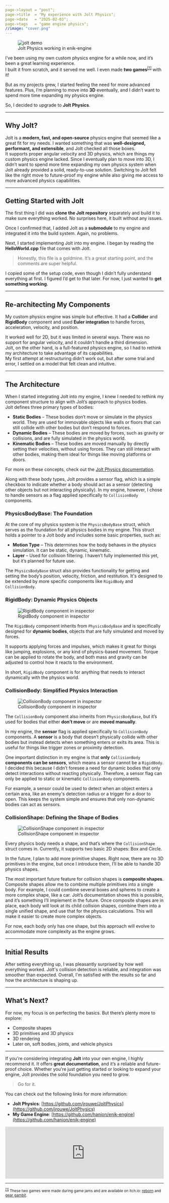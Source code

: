 ```yaml
---
page->layout = "post";
page->title  = "My experience with Jolt Physics";
page->date   = "2025-02-03";
page->tags   = "game engine physics";
//image: "cover.png"
---
```



<figure>
<img src="jolt-demo.gif" alt="jolt demo">
<figcaption>Jolt Physics working in enik-engine</figcaption>
</figure>

I’ve been using my own custom physics engine for a while now, and it’s been a great learning experience.  
I built it from scratch, and it served me well. I even made **two games**<sup id="two-games"><a href="#two-games-ref">[1]</a></sup> with it!  

But as my projects grew, I started feeling the need for more advanced features. Plus, I’m planning to move into **3D** eventually, and I didn’t want to spend more time expanding my physics engine.  

So, I decided to upgrade to **Jolt Physics**.

---

## Why Jolt?  

Jolt is a **modern, fast, and open-source** physics engine that seemed like a great fit for my needs.
I wanted something that was **well-designed, performant, and extensible**, and Jolt checked all those boxes.  
It supports proper angular velocity and 3D physics, which are things my custom physics engine lacked.
Since I eventually plan to move into 3D, I didn’t want to spend more time expanding my own physics system when Jolt already provided a solid, ready-to-use solution.
Switching to Jolt felt like the right move to future-proof my engine while also giving me access to more advanced physics capabilities.

---

## Getting Started with Jolt  

The first thing I did was **clone the Jolt repository** separately and build it to make sure everything worked. No surprises here, it built without any issues.  

Once I confirmed that, I added Jolt as a **submodule** to my engine and integrated it into the build system. Again, no problems.  

Next, I started implementing Jolt into my engine. I began by reading the **HelloWorld.cpp** file that comes with Jolt.  

> Honestly, this file is a goldmine. It’s a great starting point, and the comments are super helpful.  

I copied some of the setup code, even though I didn’t fully understand everything at first. I figured I’d get to that later. For now, I just wanted to **get something working**.

---

## Re-architecting My Components  

My custom physics engine was simple but effective.
It had a **Collider** and **RigidBody** component and used **Euler integration** to handle forces, acceleration, velocity, and position.

It worked well for 2D, but it was limited in several ways.
There was no support for angular velocity, and it couldn’t handle a third dimension.  
Jolt, on the other hand, is a full-featured physics engine, so I had to rethink my architecture to take advantage of its capabilities.  
My first attempt at restructuring didn’t work out, but after some trial and error, I settled on a model that felt clean and intuitive.

---

## The Architecture  

When I started integrating Jolt into my engine, I knew I needed to rethink my component structure to align with Jolt’s approach to physics bodies.  
Jolt defines three primary types of bodies:  

- **Static Bodies** – These bodies don’t move or simulate in the physics world. They are used for immovable objects like walls or floors that can still collide with other bodies but don’t respond to forces.  
- **Dynamic Bodies** – These bodies are moved by forces, such as gravity or collisions, and are fully simulated in the physics world.  
- **Kinematic Bodies** – These bodies are moved manually by directly setting their velocities, without using forces. They can still interact with other bodies, making them ideal for things like moving platforms or doors.  

For more on these concepts, check out the [Jolt Physics documentation](https://jrouwe.github.io/JoltPhysics/index.html).

Along with these body types, Jolt provides a sensor flag, which is a simple checkbox to indicate whether a body should act as a sensor (detecting other objects but not interacting physically).
In my engine, however, I chose to handle sensors as a flag applied specifically to `CollisionBody` components.  


### PhysicsBodyBase: The Foundation  

At the core of my physics system is the `PhysicsBodyBase` struct, which serves as the foundation for all physics bodies in my engine.
This struct holds a pointer to a Jolt body and includes some basic properties, such as:

- **Motion Type** – This determines how the body behaves in the physics simulation. It can be static, dynamic, kinematic.  
- **Layer** – Used for collision filtering. I haven’t fully implemented this yet, but it’s planned for future use.  

The `PhysicsBodyBase` struct also provides functionality for getting and setting the body’s position, velocity, friction, and restitution.
It's designed to be extended by more specific components like `RigidBody` and `CollisionBody`.  


### RigidBody: Dynamic Physics Objects  

<figure>
<img src="inspector-rb.png" alt="RigidBody component in inspector">
<figcaption>RigidBody component in inspector</figcaption>
</figure>

The `RigidBody` component inherits from `PhysicsBodyBase` and is specifically designed for **dynamic bodies**, objects that are fully simulated and moved by forces.

It supports applying forces and impulses, which makes it great for things like jumping, explosions, or any kind of physics-based movement.
Torque can be applied to rotate the body, and both mass and gravity can be adjusted to control how it reacts to the environment.  

In short, `RigidBody` component is for anything that needs to interact dynamically with the physics world.


### CollisionBody: Simplified Physics Interaction  

<figure>
<img src="inspector-cb.png" alt="CollisionBody component in inspector">
<figcaption>CollisionBody component in inspector</figcaption>
</figure>

The `CollisionBody` component also inherits from `PhysicsBodyBase`, but it’s used for bodies that either **don’t move** or are **moved manually**.  

In my engine, the **sensor** flag is applied specifically to `CollisionBody` components.
A **sensor** is a body that doesn’t physically collide with other bodies but instead detects when something enters or exits its area.
This is useful for things like trigger zones or proximity detection.

One important distinction in my engine is that **only** `CollisionBody` **components can be sensors**, which means a sensor cannot be a `RigidBody`.
I decided this because I didn’t foresee a need for dynamic bodies that only detect interactions without reacting physically.
Therefore, a sensor flag can only be applied to static or kinematic `CollisionBody` components.

For example, a sensor could be used to detect when an object enters a certain area, like an enemy's detection radius or a trigger for a door to open.
This keeps the system simple and ensures that only non-dynamic bodies can act as sensors.


### CollisionShape: Defining the Shape of Bodies  

<figure>
<img src="inspector-cs.png" alt="CollisionShape component in inspector">
<figcaption>CollisionShape component in inspector</figcaption>
</figure>

Every physics body needs a shape, and that’s where the `CollisionShape` struct comes in.
Currently, it supports two basic 2D shapes: Box and Circle.

In the future, I plan to add more primitive shapes.
Right now, there are no 3D primitives in the engine, but once I introduce them, I’ll be able to handle 3D physics shapes.

The most important future feature for collision shapes is **composite shapes**.
Composite shapes allow me to combine multiple primitives into a single body.
For example, I could combine several boxes and spheres to create a more complex shape, like a car.
Jolt’s documentation shows this is possible, and it’s something I’ll implement in the future.
Once composite shapes are in place, each body will look at its child collision shapes, combine them into a single unified shape, and use that for the physics calculations.
This will make it easier to create more complex objects.

For now, each body only has one shape, but this approach will evolve to accommodate more complexity as the engine grows.

---

## Initial Results  

After setting everything up, I was pleasantly surprised by how well everything worked.
Jolt's collision detection is reliable, and integration was smoother than expected.
Overall, I'm satisfied with the results so far and how the architecture is shaping up.

---

## What’s Next?  

For now, my focus is on perfecting the basics. But there’s plenty more to explore:  
- Composite shapes  
- 3D primitives and 3D physics  
- 3D rendering  
- Later on, soft bodies, joints, and vehicle physics  

---

If you're considering integrating **Jolt** into your own engine, I highly recommend it.
It offers **great documentation**, and it’s a reliable and future-proof choice.
Whether you're just getting started or looking to expand your engine, Jolt provides the solid foundation you need to grow.

> Go for it.

You can check out the following links for more information:  
- **Jolt Physics**: [https://github.com/jrouwe/JoltPhysics](https://github.com/jrouwe/JoltPhysics)  
- **My Game Engine**: [https://github.com/hanion/enik-engine](https://github.com/hanion/enik-engine)  

<iframe frameborder="0" src="https://itch.io/embed/3202738?linkback=true&amp;border_width=0&amp;bg_color=1a1a1a&amp;fg_color=ffffff&amp;link_color=00d929&amp;border_color=1a1a1a" width="100%" height="165"><a href="https://hanion.itch.io/enik-engine">enik-engine by hanion</a></iframe>

---

<small id="two-games-ref"><sup><a href="#two-games">[1]</a></sup> These two games were made during game jams and are available on itch.io: [reborn](https://hanion.itch.io/reborn) and [gear gambit](https://hanion.itch.io/gear-gambit).
</small>

